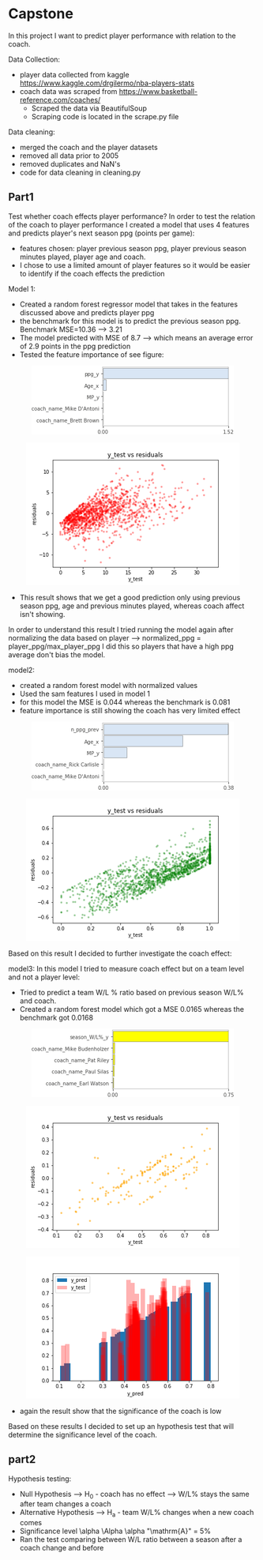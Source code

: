# Capstone
In this project I want to predict player performance with relation to the coach.

Data Collection:
- player data collected from kaggle https://www.kaggle.com/drgilermo/nba-players-stats
- coach data was scraped from https://www.basketball-reference.com/coaches/
    - Scraped the data via BeautifulSoup
    - Scraping code is located in the scrape.py file

Data cleaning:
- merged the coach and the player datasets
- removed all data prior to 2005
- removed duplicates and NaN's
- code for data cleaning in cleaning.py

## Part1
Test whether coach effects player performance?
In order to test the relation of the coach to player performance I created a model that uses 4 features and
predicts player's next season ppg (points per game):
- features chosen: player previous season ppg, player previous season minutes played, player age and coach.
- I chose to use a limited amount of player features so it would be easier to identify if the coach effects the prediction

Model 1:
- Created a random forest regressor model that takes in the features discussed above and predicts player ppg
- the benchmark for this model is to predict the previous season ppg. Benchmark MSE=10.36 --> 3.21
- The model predicted with MSE of 8.7 --> which means an average error of 2.9 points in the ppg prediction
- Tested the feature importance of see figure:
<p align="center">
    <img src="plots/model1_FI.png" alt="alternate text">
 </p>
<!-- ![Model1 feature importances](plots/model1_FI.png) -->
<p align="center">
    <img src="plots/model1_resids.png" alt="alternate text">
 </p>
<!-- ![Model1 residuals](plots/model1_resids.png) -->


- This result shows that we get a good prediction only using previous season ppg, age and previous minutes played, whereas
    coach affect isn't showing.

In order to understand this result I tried running the model again after normalizing the data based on player -->
normalized_ppg = player_ppg/max_player_ppg
I did this so players that have a high ppg average don't bias the model.

model2:
- created a random forest model with normalized values
- Used the sam features I used in model 1
- for this model the MSE is 0.044 whereas the benchmark is 0.081
- feature importance is still showing the coach has very limited effect

<p align="center">
    <img src="plots/model2_FI.png" alt="alternate text">
 </p>

 <p align="center">
     <img src="plots/model2_resids.png" alt="alternate text">
  </p>

 Based on this result I decided to further investigate the coach effect:

 model3:
 In this model I tried to measure coach effect but on a team level and not a player level:
 - Tried to predict a team W/L % ratio based on previous season W/L% and coach.
 - Created a random forest model which got a MSE 0.0165 whereas the benchmark got 0.0168

 <p align="center">
     <img src="plots/model3_FI.png" alt="alternate text">
 </p>
 <p align="center">
      <img src="plots/model3_resids.png" alt="alternate text">
 </p>

 <p align="center">
       <img src="plots/model3_bar.png" alt="alternate text">
 </p>

 - again the result show that the significance of the coach is low

 Based on these results I decided to set up an hypothesis test that will determine the significance level of the coach.

## part2
Hypothesis testing:
- Null Hypothesis --> H<sub>0</sub> - coach has no effect --> W/L% stays the same after team changes a coach
- Alternative Hypothesis --> H<sub>a</sub> - team W/L% changes when a new coach comes
- Significance level \alpha \Alpha \alpha "\\mathrm{A}" = 5%
- Ran the test comparing between W/L ratio between a season after a coach change and before
